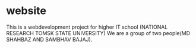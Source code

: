 # website
This is a webdevelopment project for higher IT school (NATIONAL RESEARCH TOMSK STATE UNIVERSITY)
We are a group of two people(MD SHAHBAZ AND SAMBHAV BAJAJ).
